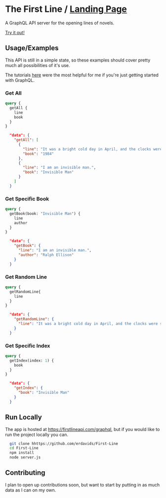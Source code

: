 
# The First Line / [Landing Page](https://www.firstlineapi.com)

A GraphQL API server for the opening lines of novels.

[Try it out!](https://www.firstlineapi.com/graphql)


## Usage/Examples
This API is still in a simple state, so these examples should cover pretty much all possibilities of it's use.

The tutorials [here](https://graphql.org/graphql-js/) were the most helpful for me if you're just getting started with GraphQL.
### Get All
```graphql
query {
  getAll {
    line
    book
  }
}
```
```JSON
  "data": {
    "getAll": [
      {
        "line": "It was a bright cold day in April, and the clocks were striking thirteen.",
        "book": "1984"
      },
      {
        "line": "I am an invisible man.",
        "book": "Invisible Man"
      }
    ]
  }
```
### Get Specific Book
```graphql
query {
  getBook(book: "Invisible Man") {
    line 
    author
  }
}
```
```JSON
  "data": {
    "getBook": {
      "line": "I am an invisible man.",
      "author": "Ralph Ellison"
    }
  }
```

### Get Random Line 
```graphql
query {
  getRandomLine{
    line
  }
}
```
```JSON
  "data": {
    "getRandomLine": {
      "line": "It was a bright cold day in April, and the clocks were striking thirteen."
    }
  }
```

### Get Specific Index
```graphql
query {
  getIndex(index: 1) {
    book
  }
}
```
```JSON
  "data": {
    "getIndex": {
      "book": "Invisible Man"
    }
  }
```






  
## Run Locally

The app is hosted at https://firstlineapi.com/graphql, but if you would like to run the project locally you can.

```bash
  git clone hhttps://github.com/erdavids/First-Line
  cd First-Line
  npm install
  node server.js
```

  
## Contributing

I plan to open up contributions soon, but want to start by putting in as much data as I can on my own.


  

